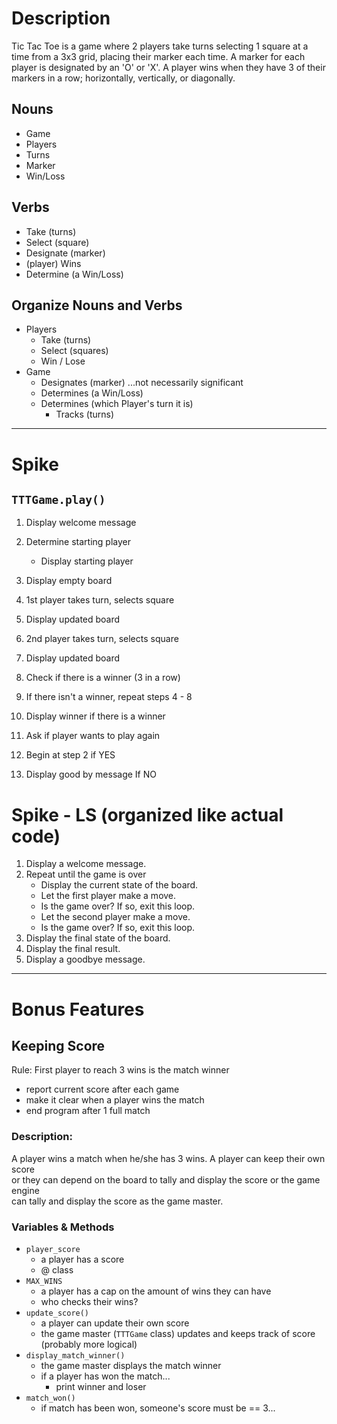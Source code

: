 # Description
Tic Tac Toe is a game where 2 players take turns selecting 1 square at a time from a 3x3 grid, placing their marker each time.
A marker for each player is designated by an 'O' or 'X'.  A player wins when they have 3 of their markers in a row; 
horizontally, vertically, or diagonally.

## Nouns
- Game
- Players
- Turns
- Marker
- Win/Loss

## Verbs
- Take (turns)
- Select (square)
- Designate (marker)
- (player) Wins
- Determine (a Win/Loss)

## Organize Nouns and Verbs
- Players
    - Take (turns)
    - Select (squares)
    - Win / Lose
- Game
    - Designates (marker) ...not necessarily significant
    - Determines (a Win/Loss)
    - Determines (which Player's turn it is)
        - Tracks (turns)

***

# Spike
## `TTTGame.play()`
1. Display welcome message
2. Determine starting player
    - Display starting player
3. Display empty board

4. 1st player takes turn, selects square
5. Display updated board
6. 2nd player takes turn, selects square
7. Display updated board
8. Check if there is a winner (3 in a row)

9. If there isn't a winner, repeat steps 4 - 8
10. Display winner if there is a winner
11. Ask if player wants to play again
12. Begin at step 2 if YES
13. Display good by message If NO

# Spike - LS (organized like actual code)
1. Display a welcome message.
2. Repeat until the game is over
    - Display the current state of the board.
    - Let the first player make a move.
    - Is the game over? If so, exit this loop.
    - Let the second player make a move.
    - Is the game over? If so, exit this loop.
3. Display the final state of the board.
4. Display the final result.
5. Display a goodbye message.

***

# Bonus Features
## Keeping Score
Rule: First player to reach 3 wins is the match winner
- report current score after each game
- make it clear when a player wins the match
- end program after 1 full match

### Description:
A player wins a match when he/she has 3 wins. A player can keep their own score  
or they can depend on the board to tally and display the score or the game engine  
can tally and display the score as the game master.

### Variables & Methods
- `player_score`
    - a player has a score
    - @ class
- `MAX_WINS`
    - a player has a cap on the amount of wins they can have
    - who checks their wins?
- `update_score()`
    - a player can update their own score
    - the game master (`TTTGame` class) updates and keeps track of score (probably more logical)
- `display_match_winner()`
    - the game master displays the match winner
    - if a player has won the match...
        - print winner and loser
- `match_won()`
    - if match has been won, someone's score must be == 3...
